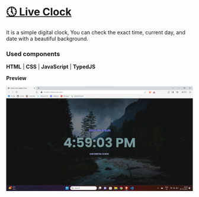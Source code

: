 # <a href="https://ninja-vikash.github.io/LIVE-CLOCK/" >🕔 Live Clock</a>

It is a simple digital clock, You can check the exact time, current day, and date with a beautiful background.


### Used components 
**HTML** | **CSS** | **JavaScript** | **TypedJS**

**Preview**

![Preview](https://github.com/Ninja-Vikash/Assets/blob/main/LiveClock/LiveClock-Main.png)
